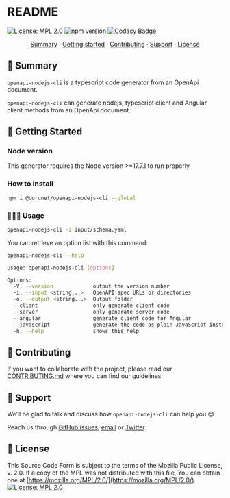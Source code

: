 # README

[![License: MPL 2.0](https://img.shields.io/badge/License-MPL%202.0-brightgreen.svg)](https://github.com/corunet/openapi-nodejs-cli/blob/main/LICENSE)
[![npm version](https://badge.fury.io/js/@corunet%2Fopenapi-nodejs-cli.svg)](https://www.npmjs.com/package/@corunet%2Fopenapi-nodejs-cli)
[![Codacy Badge](https://app.codacy.com/project/badge/Grade/13bcbcc9cd144302be8c94999566774f)](https://www.codacy.com/gh/corunet/openapi-nodejs-cli/dashboard?utm_source=github.com&amp;utm_medium=referral&amp;utm_content=corunet/openapi-nodejs-cli&amp;utm_campaign=Badge_Grade)

<p align="center">
<a href="#-summary">Summary</a> ·
<a href="#-getting-started">Getting started</a> ·
<a href="#-contributing">Contributing</a> ·
<a href="#-support">Support</a> ·
<a href="#license">License</a>
</p>

## 📜 Summary

`openapi-nodejs-cli` is a typescript code generator from an OpenApi document.

`openapi-nodejs-cli` can generate nodejs, typescript client and Angular client methods from an OpenApi document.

## 🚀 Getting Started

### Node version

This generator requires the Node version >=17.7.1 to run properly

### How to install

```bash
npm i @corunet/openapi-nodejs-cli --global
```

### 🧑🏻‍💻 Usage

```bash
openapi-nodejs-cli -i input/schema.yaml
```

You can retrieve an option list with this command:

```bash
openapi-nodejs-cli --help
```

```bash
Usage: openapi-nodejs-cli [options]

Options:
  -V, --version             output the version number
  -i, --input <string...>   OpenAPI spec URLs or directories
  -o, --output <string...>  Output folder
  --client                  only generate client code
  --server                  only generate server code
  --angular                 generate client code for Angular
  --javascript              generate the code as plain JavaScript instead of TypeScript
  -h, --help                shows this help
```

## 🤝 Contributing

If you want to collaborate with the project, please read our [CONTRIBUTING.md](./CONTRIBUTING.md) where you can find our guidelines

## 🧰 Support

We’ll be glad to talk and discuss how `openapi-nodejs-cli` can help you 😊

Reach us through [GitHub issues](https://github.com/corunet/openapi-nodejs-cli/issues), [email](mailto:info@corunet.com) or [Twitter](https://twitter.com/corunet).

## 🔐 License

This Source Code Form is subject to the terms of the Mozilla Public License, v. 2.0. If a copy of the MPL was not distributed with this file, You can obtain one at [https://mozilla.org/MPL/2.0/](https://mozilla.org/MPL/2.0/).
[![License: MPL 2.0](https://img.shields.io/badge/License-MPL%202.0-brightgreen.svg)](https://github.com/corunet/openapi-nodejs-cli/blob/main/LICENSE)
